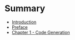 # Summary

* [Introduction](README.md)
* [Preface](preface.md)
* [Chapter 1 - Code Generation](chapter1.md)

